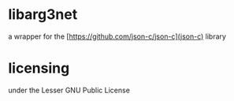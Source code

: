 libarg3net
==========

a wrapper for the [https://github.com/json-c/json-c](json-c) library

licensing
=========

under the Lesser GNU Public License
